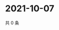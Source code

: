 # 2021-10-07

共 0 条

<!-- BEGIN -->
<!-- 最后更新时间 Thu Oct 07 2021 03:11:56 GMT+0800 (China Standard Time) -->

<!-- END -->
